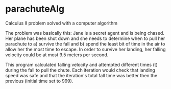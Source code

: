 # parachuteAlg
Calculus II problem solved with a computer algorithm

The problem was basically this: Jane is a secret agent and is being chased. Her plane has been shot down and she needs to determine when to pull her parachute to a) survive the fall and b) spend the least bit of time in the air to allow her the most time to escape. In order to survive her landing, her falling velocity could be at most 9.5 meters per second.

This program calculated falling velocity and attempted different times (t) during the fall to pull the chute. Each iteration would check that landing speed was safe and that the iteration's total fall time was better then the previous (initial time set to 999).
